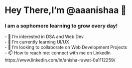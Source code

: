 <h1>Hey There,I’m @aaanishaa 👋 </h1>
<h3>I am a sophomore learning to grow every day! </h3>
- 👀 I’m interested in DSA and Web Dev <br>
- 🌱 I’m currently learning UI/UX <br>
- 💞️ I’m looking to collaborate on Web Development Projects <br>
- 📫 How to reach me: connect with me on LinkedIn https://www.linkedin.com/in/anisha-rawat-0a1112259/

<!---
aaanishaaa/aaanishaaa is a ✨ special ✨ repository because its `README.md` (this file) appears on your GitHub profile.
You can click the Preview link to take a look at your changes.
--->
